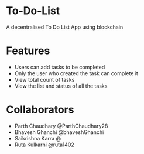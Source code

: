 # To-Do-List
A decentralised To Do List App using blockchain

# Features
- Users can add tasks to be completed
- Only the user who created the task can complete it
- View total count of tasks
- View the list and status of all the tasks

# Collaborators
- Parth Chaudhary @ParthChaudhary28
- Bhavesh Ghanchi @bhaveshGhanchi
- Saikrishna Karra @
- Ruta Kulkarni @ruta1402
